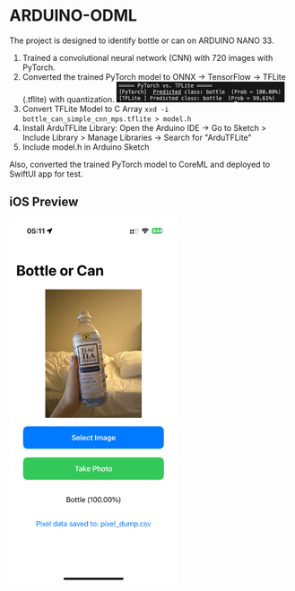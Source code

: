# ARDUINO-ODML

The project is designed to identify bottle or can on ARDUINO NANO 33. 
1) Trained a convolutional neural network (CNN) with 720 images with PyTorch.
2) Converted the trained PyTorch model to ONNX → TensorFlow → TFLite (.tflite) with quantization.
    <img src="pth_tflite.PNG" alt=" PyTorch vs. Converted TFLite" width="300">
3) Convert TFLite Model to C Array ```xxd -i bottle_can_simple_cnn_mps.tflite > model.h```
4) Install ArduTFLite Library: Open the Arduino IDE → Go to Sketch > Include Library > Manage Libraries → Search for "ArduTFLite"
5) Include model.h in Arduino Sketch

Also, converted the trained PyTorch model to CoreML and deployed to SwiftUI app for test.

## iOS Preview
<div class="image-container" style="display: flex; align-items: flex-start; gap: 20px;">
    <img src="iOS_preview.PNG" alt="iOS App Preview" width="300">
</div>